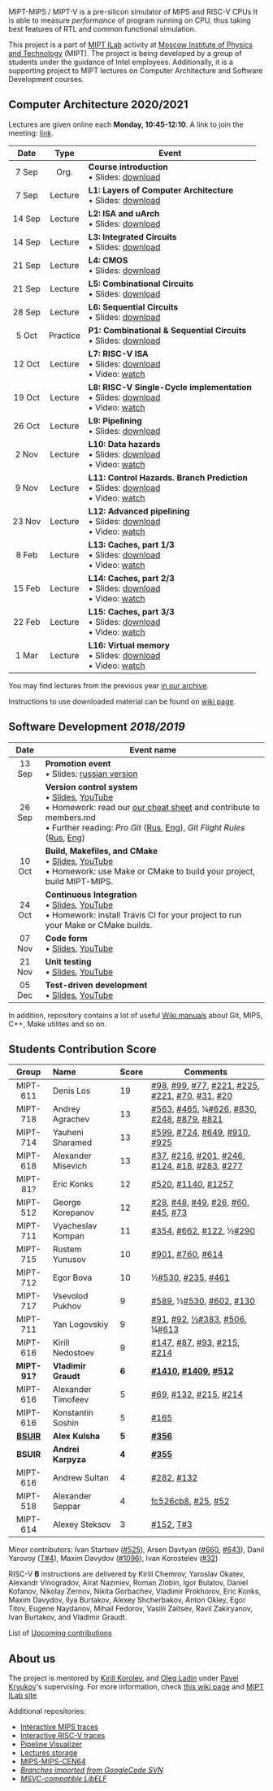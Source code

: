 MIPT-MIPS / MIPT-V is a pre-silicon simulator of MIPS and RISC-V CPUs It is able to measure _performance_ of program running on CPU, thus taking best features of RTL and common functional simulation.

This project is a part of [MIPT ILab](https://mipt-ilab.github.io/) activity at [Moscow Institute of Physics and Technology](http://phystech.edu/) (MIPT).
The project is being developed by a group of students under the guidance of Intel employees.
Additionally, it is a supporting project to MIPT lectures on Computer Architecture and Software Development courses.

## Computer Architecture 2020/2021

Lectures are given online each **Monday, 10:45-12:10**.
A link to join the meeting: [link](https://meet.google.com/fjn-ycma-ucb).

[Intro]:     https://github.com/MIPT-ILab/ca-lectures/blob/master/mipt-mips/2020/Course%20Introduction.pptx?raw=true
[L1]:        https://github.com/MIPT-ILab/ca-lectures/blob/master/mipt-mips/2020/Lecture%201%20-%20Layers%20of%20Computer%20Architecture.%20ISA%20and%20uArch.pptx?raw=true
[L2]:        https://github.com/MIPT-ILab/ca-lectures/blob/master/mipt-mips/2020/Lecture%202%20-%20ISA%20and%20uArch.pptx?raw=true
[L3]:        https://github.com/MIPT-ILab/ca-lectures/blob/master/mipt-mips/2020/Lecture%203%20-%20Integrated%20Circuits.pptx?raw=true
[L4]:        https://github.com/MIPT-ILab/ca-lectures/blob/master/mipt-mips/2020/Lecture%204%20-%20CMOS.pptx?raw=true
[L5]:        https://github.com/MIPT-ILab/ca-lectures/blob/master/mipt-mips/2020/Lecture%205%20-%20Combinational%20Circuits.pptx?raw=true
[L6]:        https://github.com/MIPT-ILab/ca-lectures/blob/master/mipt-mips/2020/Lecture%206%20-%20Sequential%20Circuits.pptx?raw=true
[L7]:        https://github.com/MIPT-ILab/ca-lectures/blob/master/mipt-mips/2020/Lecture%207%20-%20RISC-V%20ISA.pptx?raw=true
[L8]:        https://github.com/MIPT-ILab/ca-lectures/raw/master/mipt-mips/2020/Lecture%208%20-%20RISC-V%20Single-Cycle%20implementation.pptx?raw=true
[L9]:        https://github.com/MIPT-ILab/ca-lectures/blob/master/mipt-mips/2020/Lecture%209%20-%20Pipelining.pptx?raw=true
[L10]:       https://github.com/MIPT-ILab/ca-lectures/blob/master/mipt-mips/2020/Lecture%2010%20-%20Data%20Hazards.pptx?raw=true
[L11]:       https://github.com/MIPT-ILab/ca-lectures/blob/master/mipt-mips/2020/Lecture%2011%20-%20Control%20Hazards.%20Branch%20Prediction.pptx?raw=true
[L12]:       https://github.com/MIPT-ILab/ca-lectures/blob/master/mipt-mips/2020/Lecture%2012%20-%20Advanced%20Pipelining.pptx?raw=true
[L13]:       https://github.com/MIPT-ILab/ca-lectures/blob/master/mipt-mips/2020/Lecture%2013%20-%20Caches%2C%20part%201.pptx?raw=true
[L14]:       https://github.com/MIPT-ILab/ca-lectures/blob/master/mipt-mips/2020/Lecture%2014%20-%20Caches%2C%20part%202.pptx?raw=true
[L15]:       https://github.com/MIPT-ILab/ca-lectures/blob/master/mipt-mips/2020/Lecture%2015%20-%20Caches%2C%20part%203.pptx?raw=true
[L16]:       https://github.com/MIPT-ILab/ca-lectures/blob/master/mipt-mips/2020/Lecture%2016%20-%20Virtual%20Memory.pptx?raw=true
[L7-VIDEO]:  https://drive.google.com/file/d/1ITi6EVFnVs2rUZxU5_IurgNNUN0WI6TC/view?usp=sharing
[L8-VIDEO]:  https://drive.google.com/file/d/1uk1dXSwToPq2yj0leAvXCVwpYBcntXjv/view?usp=sharing
[L10-VIDEO]: https://drive.google.com/file/d/1-Z7IkpZVhrrMSNu-OFcXcr-XpXUP9OmK/view?usp=sharing
[L11-VIDEO]: https://drive.google.com/file/d/1UCMwKX36BR9Jx1eJseWmI4ykDIjxJ7Kp/view?usp=sharing
[L12-VIDEO]: https://drive.google.com/file/d/1PlGlKrJ7FkMLR-GX5TfhQDc6W0ttjLv3/view?usp=sharing
[L13-VIDEO]: https://drive.google.com/file/d/1sOfYuI5sdzcnMC6TptBTJwPALNHFxaCZ/view?usp=sharing
[L14-VIDEO]: https://drive.google.com/file/d/1ZJm1iFeBG47pk65VMo9vFJlWBCDIEykx/view?usp=sharing
[L15-VIDEO]: https://drive.google.com/file/d/1AYhWqXkcvT_vN6yxiVsPSz62I1ysfhjE/view?usp=sharing
[L16-VIDEO]: https://drive.google.com/file/d/1qZDI3H3kwWf8CO8RebRHb4zh4zibmDgP/view?usp=sharing
[P1]:        https://github.com/MIPT-ILab/ca-lectures/blob/master/mipt-mips/2020/Practice%201%20-%20Combinational%20and%20Sequential%20Circuits.pptx?raw=true

Date   | Type     | Event
:----: | :------: | ------
 7 Sep | Org.     | **Course introduction**<br>                               • Slides: [download][Intro]
 7 Sep | Lecture  | **L1: Layers of Computer Architecture**<br>               • Slides: [download][L1]
14 Sep | Lecture  | **L2: ISA and uArch**<br>                                 • Slides: [download][L2]
14 Sep | Lecture  | **L3: Integrated Circuits**<br>                           • Slides: [download][L3]
21 Sep | Lecture  | **L4: CMOS**<br>                                          • Slides: [download][L4]
21 Sep | Lecture  | **L5: Combinational Circuits**<br>                        • Slides: [download][L5]
28 Sep | Lecture  | **L6: Sequential Circuits**<br>                           • Slides: [download][L6]
 5 Oct | Practice | **P1: Combinational & Sequential Circuits**<br>           • Slides: [download][P1]
12 Oct | Lecture  | **L7: RISC-V ISA**<br>                                    • Slides: [download][L7]<br> • Video: [watch][L7-VIDEO]
19 Oct | Lecture  | **L8: RISC-V Single-Cycle implementation**<br>            • Slides: [download][L8]<br> • Video: [watch][L8-VIDEO]
26 Oct | Lecture  | **L9: Pipelining**<br>                                    • Slides: [download][L9]
 2 Nov | Lecture  | **L10: Data hazards**<br>                                 • Slides: [download][L10]<br> • Video: [watch][L10-VIDEO]
 9 Nov | Lecture  | **L11: Control Hazards. Branch Prediction**<br>           • Slides: [download][L11]<br> • Video: [watch][L11-VIDEO]
23 Nov | Lecture  | **L12: Advanced pipelining**<br>                          • Slides: [download][L12]<br> • Video: [watch][L12-VIDEO]
 8 Feb | Lecture  | **L13: Caches, part 1/3**<br>                             • Slides: [download][L13]<br> • Video: [watch][L13-VIDEO]
15 Feb | Lecture  | **L14: Caches, part 2/3**<br>                             • Slides: [download][L14]<br> • Video: [watch][L14-VIDEO]
22 Feb | Lecture  | **L15: Caches, part 3/3**<br>                             • Slides: [download][L15]<br> • Video: [watch][L15-VIDEO]
 1 Mar | Lecture  | **L16: Virtual memory**<br>                               • Slides: [download][L16]<br> • Video: [watch][L16-VIDEO]

You may find lectures from the previous year [in our archive](https://github.com/MIPT-ILab/mipt-mips/wiki/Lectures-on-Computer-Architecture-in-2019).

Instructions to use downloaded material can be found on [wiki page](https://github.com/MIPT-ILab/mipt-mips/wiki/Instructions-to-use-downloaded-lectures).

## Software Development _2018/2019_

Date | Event name
:----: | ----------------------------
13 Sep | **Promotion event**<br/> • Slides: [russian version](https://github.com/MIPT-ILab/ca-lectures/blob/master/mipt-mips/2018/Promotion.pptx?raw=true)
26 Sep | **Version control system**<br/> • [Slides](https://github.com/MIPT-ILab/sd-lectures/blob/master/mipt-mips/2018/Lecture%201%20-%20Introduction.%20Version%20Control%20System.pptx?raw=true), [YouTube](https://www.youtube.com/watch?v=HOeMi9dRD58)<br/> • Homework: read our [our cheat sheet](https://github.com/MIPT-ILab/mipt-mips/wiki/Git-&-GitHub-cheat-sheet) and contribute to members.md<br/> • Further reading: *Pro Git* ([Rus](https://git-scm.com/book/ru/v2), [Eng](https://git-scm.com/book/en/v2)), *Git Flight Rules* ([Rus](https://github.com/k88hudson/git-flight-rules/blob/master/README_ru.md), [Eng](https://github.com/k88hudson/git-flight-rules))
10 Oct | **Build, Makefiles, and CMake**<br/> • [Slides](https://github.com/MIPT-ILab/sd-lectures/blob/master/mipt-mips/2018/Lecture%202%20-%20Build,%20Makefiles,%20CMake.pptx?raw=true), [YouTube](https://youtu.be/2t_qkJ67nAE)<br/> • Homework: use Make or CMake to build your project, build MIPT-MIPS.
24 Oct | **Continuous Integration**<br/> • [Slides](https://github.com/MIPT-ILab/sd-lectures/blob/master/mipt-mips/2018/Lecture%203%20-%20Continious%20Integration.pptx?raw=true), [YouTube](https://youtu.be/H8xRux-Tmm4)<br/> • Homework: install Travis CI for your project to run your Make or CMake builds.
07 Nov | **Code form**<br/> • [Slides](https://github.com/MIPT-ILab/sd-lectures/blob/master/mipt-mips/2018/Lecture%204%20-%20Code%20Form.pptx?raw=true), [YouTube](https://youtu.be/kFZL-WdxN5Q)
21 Nov | **Unit testing**<br/> • [Slides](https://github.com/MIPT-ILab/sd-lectures/blob/master/mipt-mips/2018/Lecture%205%20-%20Unit%20Tests.pptx?raw=true), [YouTube](https://youtu.be/yP6rUwjBEqI)
05 Dec | **Test-driven development**<br/> • [Slides](https://github.com/MIPT-ILab/sd-lectures/blob/master/mipt-mips/2018/Lecture%206%20-%20Test%20Driven%20Development.pptx?raw=true), [YouTube](https://youtu.be/hMmPlqUbeQM)

In addition, repository contains a lot of useful [Wiki manuals](https://github.com/MIPT-ILab/mipt-mips/wiki) about Git, MIPS, C++, Make utilites and so on.

## Students Contribution Score

Group | Name | Score | Comments
:----: |:---- | ------------------------------ | ------------------------------
MIPT-611 | Denis Los | 19 | [#98](https://github.com/MIPT-ILab/mipt-mips/issues/98), [#99](https://github.com/MIPT-ILab/mipt-mips/issues/99), [#77](https://github.com/MIPT-ILab/mipt-mips/issues/77), [#221](https://github.com/MIPT-ILab/mipt-mips/issues/221), [#225](https://github.com/MIPT-ILab/mipt-mips/issues/225), [#221](https://github.com/MIPT-ILab/mipt-mips/issues/221), [#70](https://github.com/MIPT-ILab/mipt-mips/issues/70), [#31](https://github.com/MIPT-ILab/mipt-mips/issues/31), [#20](https://github.com/MIPT-ILab/mipt-mips/issues/20) |
MIPT-718 | Andrey Agrachev | 13 | [#563](https://github.com/MIPT-ILab/mipt-mips/issues/563), [#465](https://github.com/MIPT-ILab/mipt-mips/issues/465), ¼[#626](https://github.com/MIPT-ILab/mipt-mips/issues/626), [#830](https://github.com/MIPT-ILab/mipt-mips/issues/830), [#248](https://github.com/MIPT-ILab/mipt-mips/issues/248), [#879](https://github.com/MIPT-ILab/mipt-mips/issues/879), [#821](https://github.com/MIPT-ILab/mipt-mips/issues/821) |
MIPT-714 | Yauheni Sharamed | 13 | [#599](https://github.com/MIPT-ILab/mipt-mips/issues/599), [#724](https://github.com/MIPT-ILab/mipt-mips/issues/724), [#649](https://github.com/MIPT-ILab/mipt-mips/issues/649), [#910](https://github.com/MIPT-ILab/mipt-mips/issues/910), [#925](https://github.com/MIPT-ILab/mipt-mips/issues/925) |
MIPT-618 | Alexander Misevich | 13 | [#37](https://github.com/MIPT-ILab/mipt-mips/issues/37), [#216](https://github.com/MIPT-ILab/mipt-mips/issues/216), [#201](https://github.com/MIPT-ILab/mipt-mips/issues/201), [#246](https://github.com/MIPT-ILab/mipt-mips/issues/246), [#124](https://github.com/MIPT-ILab/mipt-mips/issues/124), [#18](https://github.com/MIPT-ILab/mipt-mips/issues/18), [#283](https://github.com/MIPT-ILab/mipt-mips/issues/283), [#277](https://github.com/MIPT-ILab/mipt-mips/issues/277) |
MIPT-81? | Eric Konks | 12 | [#520](https://github.com/MIPT-ILab/mipt-mips/issues/520), [#1140](https://github.com/MIPT-ILab/mipt-mips/issues/1140), [#1257](https://github.com/MIPT-ILab/mipt-mips/issues/1257)
MIPT-512 | George Korepanov | 12 | [#28](https://github.com/MIPT-ILab/mipt-mips/issues/28), [#48](https://github.com/MIPT-ILab/mipt-mips/issues/48), [#49](https://github.com/MIPT-ILab/mipt-mips/issues/49), [#26](https://github.com/MIPT-ILab/mipt-mips/issues/26), [#60](https://github.com/MIPT-ILab/mipt-mips/issues/60), [#45](https://github.com/MIPT-ILab/mipt-mips/issues/45), [#73](https://github.com/MIPT-ILab/mipt-mips/issues/73) |
MIPT-711 | Vyacheslav Kompan | 11 | [#354](https://github.com/MIPT-ILab/mipt-mips/issues/354), [#662](https://github.com/MIPT-ILab/mipt-mips/issues/662), [#122](https://github.com/MIPT-ILab/mipt-mips/issues/122), ½[#290](https://github.com/MIPT-ILab/mipt-mips/issues/290)  |
MIPT-715 | Rustem Yunusov | 10 | [#901](https://github.com/MIPT-ILab/mipt-mips/issues/901), [#760](https://github.com/MIPT-ILab/mipt-mips/issues/760), [#614](https://github.com/MIPT-ILab/mipt-mips/issues/614) |
MIPT-712 | Egor Bova | 10 | ½[#530](https://github.com/MIPT-ILab/mipt-mips/issues/530), [#235](https://github.com/MIPT-ILab/mipt-mips/issues/235), [#461](https://github.com/MIPT-ILab/mipt-mips/issues/461) |
MIPT-717 | Vsevolod Pukhov | 9 | [#589](https://github.com/MIPT-ILab/mipt-mips/issues/589), ½[#530](https://github.com/MIPT-ILab/mipt-mips/issues/530), [#602](https://github.com/MIPT-ILab/mipt-mips/issues/602), [#130](https://github.com/MIPT-ILab/mipt-mips/issues/130) |
MIPT-711 | Yan Logovskiy | 9 | [#91](https://github.com/MIPT-ILab/mipt-mips/issues/91), [#92](https://github.com/MIPT-ILab/mipt-mips/issues/92), [⅓#383](https://github.com/MIPT-ILab/mipt-mips/issues/383), [#506](https://github.com/MIPT-ILab/mipt-mips/issues/506), ¼[#613](https://github.com/MIPT-ILab/mipt-mips/issues/613) |
MIPT-616 | Kirill Nedostoev | 9 | [#147](https://github.com/MIPT-ILab/mipt-mips/issues/147), [#87](https://github.com/MIPT-ILab/mipt-mips/issues/87), [#93](https://github.com/MIPT-ILab/mipt-mips/issues/93), [#215](https://github.com/MIPT-ILab/mipt-mips/issues/215), [#214](https://github.com/MIPT-ILab/mipt-mips/issues/214) |
**MIPT-91?** | **Vladimir Graudt** | **6** | **[#1410](https://github.com/MIPT-ILab/mipt-mips/issues/1410), [#1409](https://github.com/MIPT-ILab/mipt-mips/issues/1409), [#512](https://github.com/MIPT-ILab/mipt-mips/issues/512)**
MIPT-616 | Alexander Timofeev | 5 | [#69](https://github.com/MIPT-ILab/mipt-mips/issues/69), [#132](https://github.com/MIPT-ILab/mipt-mips/issues/132), [#215](https://github.com/MIPT-ILab/mipt-mips/issues/215), [#214](https://github.com/MIPT-ILab/mipt-mips/issues/214) |
MIPT-616 | Konstantin Soshin | 5 | [#165](https://github.com/MIPT-ILab/mipt-mips/issues/165) |
**[BSUIR](https://www.bsuir.by/en/)** | **Alex Kulsha** | **5** | **[#356](https://github.com/MIPT-ILab/mipt-mips/issues/356)** |
**BSUIR** | **Andrei Karpyza** | **4** | **[#355](https://github.com/MIPT-ILab/mipt-mips/issues/355)** |
MIPT-616 | Andrew Sultan | 4 | [#282](https://github.com/MIPT-ILab/mipt-mips/issues/282), [#132](https://github.com/MIPT-ILab/mipt-mips/issues/132) |
MIPT-518 | Alexander Seppar | 4 | [fc526cb8](https://github.com/MIPT-ILab/ca-lectures/commit/fc526cb8f59bc6d9a399f453b417afc45c21012e), [#25](https://github.com/MIPT-ILab/mipt-mips/issues/25), [#52](https://github.com/MIPT-ILab/mipt-mips/issues/52) |
MIPT-614 | Alexey Steksov | 3 | [#152](https://github.com/MIPT-ILab/mipt-mips/issues/152), [T#3](https://github.com/MIPT-ILab/mips-traces/issues/3) |

Minor contributors: Ivan Startsev ([#525](https://github.com/MIPT-ILab/mipt-mips/issues/525)), Arsen Davtyan ([#660](https://github.com/MIPT-ILab/mipt-mips/issues/660), [#643](https://github.com/MIPT-ILab/mipt-mips/issues/643)), Danil Yarovoy ([T#4](https://github.com/MIPT-ILab/mips-traces/issues/4)), Maxim Davydov ([#1096](https://github.com/MIPT-ILab/mipt-mips/issues/1096)), Ivan Korostelev ([#32](https://github.com/MIPT-ILab/mipt-mips/issues/32))

RISC-V **B** instructions are delivered by Kirill Chemrov, Yaroslav Okatev, Alexandr Vinogradov, Airat Nazmiev, Roman Zlobin, Igor Bulatov, Daniel Kofanov, Nikolay Zernov, Nikita Gorbachev, Vladimir Prokhorov, Eric Konks, Maxim Davydov, Ilya Burtakov, Alexey Shcherbakov, Anton Okley, Egor Titov, Eugene Naydanov, Mihail Fedorov, Vasilii Zaitsev, Ravil Zakiryanov, Ivan Burtakov, and Vladimir Graudt.

List of [Upcoming contributions](https://github.com/MIPT-ILab/mipt-mips/issues/assigned/*)

## About us

The project is mentored by [Kirill Korolev](https://github.com/kkorolev), and [Oleg Ladin](https://github.com/olegladin) under [Pavel Kryukov](https://github.com/pavelkryukov)'s supervising. For more information, check [this wiki page](https://github.com/MIPT-ILab/mipt-mips/wiki/About-Us) and [MIPT ILab site](https://mipt.ru/drec/about/ilab/)

Additional repositories:
* [Interactive MIPS traces](https://github.com/MIPT-ILab/mips-traces)
* [Interactive RISC-V traces](https://github.com/MIPT-ILab/riscv-mars-examples)
* [Pipeline Visualizer](https://github.com/MIPT-ILab/PipelineVis)
* [Lectures storage](https://github.com/MIPT-ILab/ca-lectures)
* [MIPS-MIPS-CEN64](https://github.com/MIPT-ILab/cen64)
* _[Branches imported from GoogleCode SVN](https://github.com/MIPT-ILab/mipt-mips-old-branches)_
* _[MSVC-compatible LibELF](https://github.com/MIPT-ILab/libelf)_
